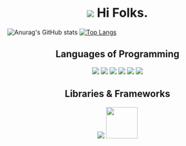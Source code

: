 <h1 align="center"> <img src="https://img.icons8.com/nolan/45/programming.png"/> Hi Folks.</h1>

![Anurag's GitHub stats](https://github-readme-stats.vercel.app/api?username=alexandrebrito21&theme=tokyonight&show_icons=true)
[![Top Langs](https://github-readme-stats.vercel.app/api/top-langs/?username=alexandrebrito21&layout=compact)](https://github.com/alexandrebrito21/github-readme-stats)

<h2 align="center"> Languages of Programming </h2>
<p align="center">
  <img src="https://img.icons8.com/color/48/000000/html-5.png"/>  
  <img src="https://img.icons8.com/color/48/000000/css3.png"/>
  <img src="https://img.icons8.com/color/48/000000/javascript.png"/>
  <img src="https://img.icons8.com/color/48/000000/python.png"/>
  <img src="https://img.icons8.com/color/48/000000/ruby-programming-language.png"/>
  <img src="https://img.icons8.com/officel/48/000000/php-logo.png"/>
</p>

<h2 align="center"> Libraries & Frameworks </h2>
<p align="center">
   <img src="https://img.icons8.com/color/48/000000/nodejs.png"/>
   <img src="https://download.logo.wine/logo/Ruby_on_Rails/Ruby_on_Rails-Logo.wine.png" width="72px"/>
</p>         

